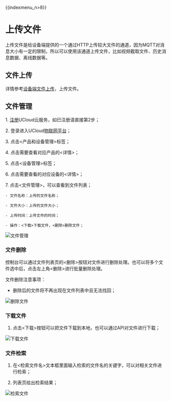 {{indexmenu_n>8}}

# 上传文件

上传文件是给设备端提供的一个通过HTTP上传较大文件的通道，因为MQTT对消息大小有一定的限制，所以可以使用该通道上传文件，比如视频截取文件、历史消息数据、离线数据等。


## 文件上传

详情参考[设备端文件上传](../device_develop_guide/uploadfile)，上传文件。

## 文件管理

1\. [注册](https://passport.ucloud.cn/#register)UCloud云服务，如已注册请直接第2步；

2\. 登录进入UCloud[物联网平台](https://console.ucloud.cn/uiot)；

3\. 点击<产品和设备管理>标签；

4\. 点击需要查看对应产品的<详情>；

5\. 点击<设备管理>标签；

6\. 点击需要查看的对应设备的<详情>；

7\. 点击<文件管理>，可以查看到文件列表；

	- 文件名称：上传的文件名称；
	
	- 文件大小：上传的文件大小；
	
	- 上传时间：上传文件的时间；
	
	- 操作：<下载>下载文件，<删除>删除文件；


![文件管理](../../images/文件管理.png)

### 文件删除

控制台可以通过文件列表页的<删除>按钮对文件进行删除处理。也可以将多个文件选中后，点击左上角<删除>进行批量删除处理。

文件删除注意事项：

- 删除后的文件将不再出现在文件列表中且无法找回；

![删除文件](../../images/删除文件.png)


### 下载文件

1. 点击<下载>按钮可以把文件下载到本地，也可以通过API对文件进行下载；

![下载文件](../../images/下载文件.png)

### 文件检索

1. 在<检索文件名>文本框里面输入检索的文件名的关键字，可以对相关文件进行检索；

2. 列表页给出检索结果；

![检索文件](../../images/检索文件.png)